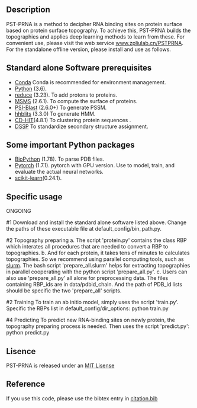 ## Description
PST-PRNA is a method to decipher RNA binding sites on protein surface based on protein surface topography.
To achieve this, PST-PRNA builds the topographies and applies deep learning methods to learn from these.
For convenient use, please visit the web service www.zpliulab.cn/PSTPRNA.
For the standalone offline version, please install and use as follows.


## Standard alone Software prerequisites
* [Conda](https://docs.conda.io/en/latest/miniconda.html) Conda is recommended for environment management.
* [Python](https://www.python.org/) (3.6).
* [reduce](http://kinemage.biochem.duke.edu/software/reduce.php) (3.23). To add protons to proteins.
* [MSMS](http://mgltools.scripps.edu/packages/MSMS/) (2.6.1). To compute the surface of proteins.
* [PSI-Blast](https://blast.ncbi.nlm.nih.gov/) (2.6.0+) To generate PSSM.
* [hhblits](https://github.com/soedinglab/hh-suite) (3.3.0) To generate HMM.
* [CD-HIT](http://weizhong-lab.ucsd.edu/cd-hit/)(4.8.1) To clustering protein sequences .
* [DSSP](https://swift.cmbi.umcn.nl/gv/dssp/) To standardize secondary structure assignment.

## Some important Python packages
* [BioPython](https://github.com/biopython/biopython) (1.78). To parse PDB files.
* [Pytorch](https://pytorch.org/) (1.7.1). pytorch with GPU version. Use to model, train, and evaluate the actual neural networks.
* [scikit-learn](https://scikit-learn.org/)(0.24.1).

## Specific usage
ONGOING

#1 Download and install the standard alone software listed above.
    Change the paths of these executable file at default_config/bin_path.py.


#2 Topography preparing
  a. The script 'protein.py' contains the class RBP which interates all procedures that are needed to convert a RBP to topographies.
  b. And for each protein, it takes tens of minutes to calculates topographies. So we recommend using parallel computing tools, such as [slurm](https://slurm.schedmd.com/).
    The bash script 'prepare_all.slurm' helps for extracting topographies in parallel cooperating with the python script 'prepare_all.py'.
  c. Users can also use 'prepare_all.py' all alone for preprocessing data. The files containing RBP_ids are in data/pdbid_chain. And the path of PDB_id lists should be specific
    the two 'prepare_all' scripts.

#2 Training
  To train an ab initio model, simply uses the script 'train.py'. Specific the RBPs list in default_config/dir_options:
  python train.py

#4 Predicting
  To predict new RNA-binding sites on newly protein, the topography preparing process is needed. Then
  uses the script 'predict.py':
  python predict.py

## Lisence
PST-PRNA is released under an [MIT Lisense](LICENSE)
## Reference
If you use this code, please use the bibtex entry in [citation.bib](citation.bib)